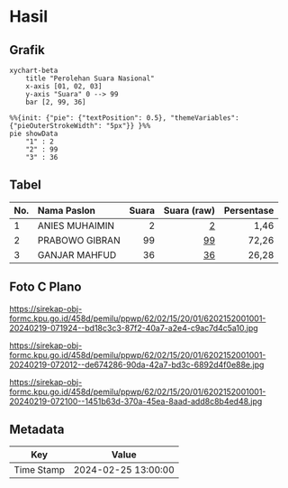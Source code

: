 # Hasil

## Grafik

```mermaid
xychart-beta
    title "Perolehan Suara Nasional"
    x-axis [01, 02, 03]
    y-axis "Suara" 0 --> 99
    bar [2, 99, 36]
```

```mermaid
%%{init: {"pie": {"textPosition": 0.5}, "themeVariables": {"pieOuterStrokeWidth": "5px"}} }%%
pie showData
    "1" : 2
    "2" : 99
    "3" : 36
```

## Tabel

| No. | Nama Paslon    | Suara | Suara (raw) | Persentase |
|:--- |:-------------- | -----:| -----------:| ----------:|
| 1   | ANIES MUHAIMIN | 2     | [2][p-1]    | 1,46       |
| 2   | PRABOWO GIBRAN | 99    | [99][p-2]   | 72,26      |
| 3   | GANJAR MAHFUD  | 36    | [36][p-3]   | 26,28      |


[p-1]: https://github.com/gigit-pemilu/pemilu-2024/blob/main/pilpres/hitung-suara/sub/62-kalimantan-tengah/sub/02-kotawaringin-timur/sub/15-bukit-santuai/sub/2001-tumbang-tilap/sub/001-tps/sub/paslon-1.txt
[p-2]: https://github.com/gigit-pemilu/pemilu-2024/blob/main/pilpres/hitung-suara/sub/62-kalimantan-tengah/sub/02-kotawaringin-timur/sub/15-bukit-santuai/sub/2001-tumbang-tilap/sub/001-tps/sub/paslon-2.txt
[p-3]: https://github.com/gigit-pemilu/pemilu-2024/blob/main/pilpres/hitung-suara/sub/62-kalimantan-tengah/sub/02-kotawaringin-timur/sub/15-bukit-santuai/sub/2001-tumbang-tilap/sub/001-tps/sub/paslon-3.txt

## Foto C Plano

https://sirekap-obj-formc.kpu.go.id/458d/pemilu/ppwp/62/02/15/20/01/6202152001001-20240219-071924--bd18c3c3-87f2-40a7-a2e4-c9ac7d4c5a10.jpg

https://sirekap-obj-formc.kpu.go.id/458d/pemilu/ppwp/62/02/15/20/01/6202152001001-20240219-072012--de674286-90da-42a7-bd3c-6892d4f0e88e.jpg

https://sirekap-obj-formc.kpu.go.id/458d/pemilu/ppwp/62/02/15/20/01/6202152001001-20240219-072100--1451b63d-370a-45ea-8aad-add8c8b4ed48.jpg


## Metadata

| Key        | Value               |
| ---------- | ------------------- |
| Time Stamp | 2024-02-25 13:00:00 |



